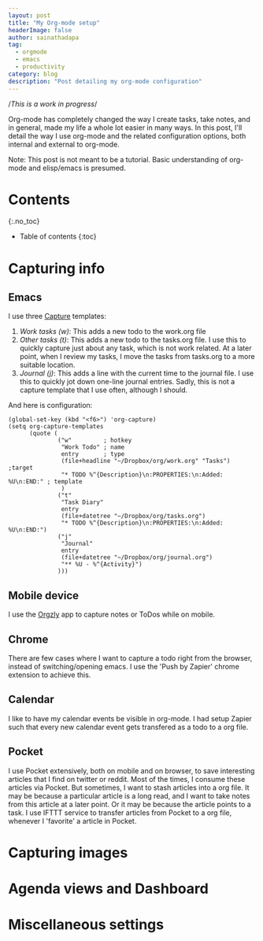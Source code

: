 ```yaml
---
layout: post
title: "My Org-mode setup"
headerImage: false
author: sainathadapa
tag:
  - orgmode
  - emacs
  - productivity
category: blog
description: "Post detailing my org-mode configuration"
---
```


/*This is a work in progress*/

Org-mode has completely changed the way I create tasks, take notes, and in general, made my life a whole lot easier in many ways. In this post, I'll detail the way I use org-mode and the related configuration options, both internal and external to org-mode.

Note: This post is not meant to be a tutorial. Basic understanding of org-mode and elisp/emacs is presumed.

# Contents
{:.no_toc}
* Table of contents
{:toc}

# Capturing info
## Emacs
I use three [Capture](http://orgmode.org/manual/Capture.html) templates:

1. *Work tasks (w)*: This adds a new todo to the work.org file
2. *Other tasks (t)*: This adds a new todo to the tasks.org file. I use this to quickly capture just about any task, which is not work related. At a later point, when I review my tasks, I move the tasks from tasks.org to a more suitable location.
3. *Journal (j)*: This adds a line with the current time to the journal file. I use this to quickly jot down one-line journal entries. Sadly, this is not a capture template that I use often, although I should.

And here is configuration:
``` {elisp}
(global-set-key (kbd "<f6>") 'org-capture)
(setq org-capture-templates
      (quote (
              ("w"         ; hotkey
               "Work Todo" ; name
               entry       ; type
               (file+headline "~/Dropbox/org/work.org" "Tasks") ;target
               "* TODO %^{Description}\n:PROPERTIES:\n:Added: %U\n:END:" ; template
               )
              ("t"
               "Task Diary"
               entry
               (file+datetree "~/Dropbox/org/tasks.org")
               "* TODO %^{Description}\n:PROPERTIES:\n:Added: %U\n:END:")
              ("j"
               "Journal"
               entry
               (file+datetree "~/Dropbox/org/journal.org")
               "** %U - %^{Activity}")
              )))
```

## Mobile device
I use the [Orgzly](http://www.orgzly.com/) app to capture notes or ToDos while on mobile.

## Chrome
There are few cases where I want to capture a todo right from the browser, instead of switching/opening emacs. I use the 'Push by Zapier' chrome extension to achieve this.

## Calendar
I like to have my calendar events be visible in org-mode. I had setup Zapier such that every new calendar event gets transfered as a todo to a org file.

## Pocket
I use Pocket extensively, both on mobile and on browser, to save interesting articles that I find on twitter or reddit. Most of the times, I consume these articles via Pocket. But sometimes, I want to stash articles into a org file. It may be because a particular article is a long read, and I want to take notes from this article at a later point. Or it may be because the article points to a task. I use IFTTT service to transfer articles from Pocket to a org file, whenever I 'favorite' a article in Pocket.

# Capturing images

# Agenda views and Dashboard

# Miscellaneous settings
